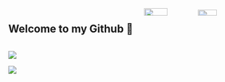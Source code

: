 <div style="display: flex; flex-wrap: wrap; justify-content: space-between;">
  <h2>Welcome to my Github 👋</h2>
  <div style="width: 46%;">
    <img width="45%" src="https://github-readme-stats.vercel.app/api?username=SecHex&show_icons=true&theme=dark" />
    <img width="40%" src="https://github-readme-stats.vercel.app/api/top-langs/?username=SecHex&theme=dark&layout=compact" />
  </div>
</div>                    


  [![](https://dcbadge.vercel.app/api/server/SecHex?theme=gray)](https://discord.gg/SecHex?theme=gray)    

                       

![](https://komarev.com/ghpvc/?username=swEZPdcMNu&color=grey)










